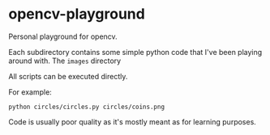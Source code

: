 # opencv-playground
Personal playground for opencv.

Each subdirectory contains some simple python code that I've been playing around with. The ```images``` directory

All scripts can be executed directly.

For example:
```
python circles/circles.py circles/coins.png
```

Code is usually poor quality as it's mostly meant as for learning purposes.


